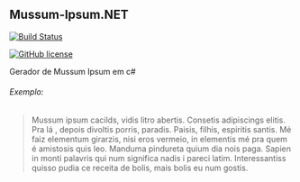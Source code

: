 ## Mussum-Ipsum.NET

[![Build Status](https://img.shields.io/appveyor/ci/henriquebelfort/mussum-ipsum-net.svg?style=flat-square)](https://ci.appveyor.com/project/henriquebelfort/mussum-ipsum-net/)

[![GitHub license](https://img.shields.io/github/license/mashape/apistatus.svg?style=flat-square)](http://opensource.org/licenses/MIT)

Gerador de Mussum Ipsum em c#


###### Exemplo:

> Mussum ipsum cacilds, vidis litro abertis. Consetis adipiscings elitis. Pra lá , depois divoltis porris, paradis. Paisis, filhis, espiritis santis. Mé faiz elementum girarzis, nisi eros vermeio, in elementis mé pra quem é amistosis quis leo. Manduma pindureta quium dia nois paga. Sapien in monti palavris qui num significa nadis i pareci latim. Interessantiss quisso pudia ce receita de bolis, mais bolis eu num gostis.
